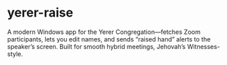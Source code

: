 # yerer-raise
A modern Windows app for the Yerer Congregation—fetches Zoom participants, lets you edit names, and sends “raised hand” alerts to the speaker’s screen. Built for smooth hybrid meetings, Jehovah’s Witnesses-style.
